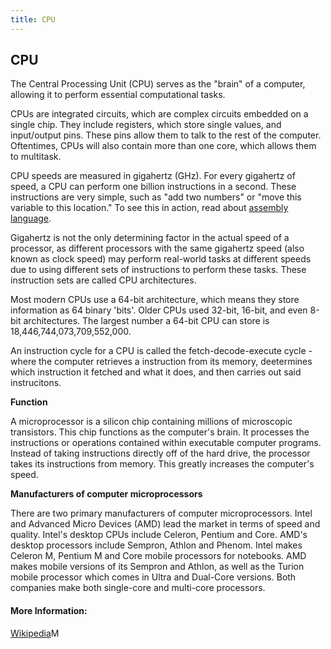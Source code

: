 ```yaml
---
title: CPU
---
```

## CPU

The Central Processing Unit (CPU) serves as the "brain" of a computer, allowing it to perform essential computational tasks.

CPUs are integrated circuits, which are complex circuits embedded on a single chip. They include registers, which store single values, and input/output pins. These pins allow them to talk to the rest of the computer. Oftentimes, CPUs will also contain more than one core, which allows them to multitask. 

CPU speeds are measured in gigahertz (GHz). For every gigahertz of speed, a CPU can perform one billion instructions in a second. These instructions are very simple, such as "add two numbers" or "move this variable to this location." To see this in action, read about <a href='https://en.wikipedia.org/wiki/Assembly_language'>assembly language</a>.

Gigahertz is not the only determining factor in the actual speed of a processor, as different processors with the same gigahertz speed (also known as clock speed) may perform real-world tasks at different speeds due to using different sets of instructions to perform these tasks. These instruction sets are called CPU architectures.

Most modern CPUs use a 64-bit architecture, which means they store information as 64 binary 'bits'. Older CPUs used 32-bit, 16-bit, and even 8-bit architectures. The largest number a 64-bit CPU can store is 18,446,744,073,709,552,000. 

An instruction cycle for a CPU is called the fetch-decode-execute cycle - where the computer retrieves a instruction from its memory, deetermines which instruction it fetched and what it does, and then carries out said instrucitons.

<!-- The article goes here, in GitHub-flavored Markdown. Feel free to add YouTube videos, images, and CodePen/JSBin embeds  -->

<b>Function</b>

A microprocessor is a silicon chip containing millions of microscopic transistors. This chip functions as the computer's brain. It processes the instructions or operations contained within executable computer programs. Instead of taking instructions directly off of the hard drive, the processor takes its instructions from memory. This greatly increases the computer's speed.


<b> Manufacturers of computer microprocessors </b>
  
There are two primary manufacturers of computer microprocessors. Intel and Advanced Micro Devices (AMD) lead the market in terms of speed and quality. Intel's desktop CPUs include Celeron, Pentium and Core. AMD's desktop processors include Sempron, Athlon and Phenom. Intel makes Celeron M, Pentium M and Core mobile processors for notebooks. AMD makes mobile versions of its Sempron and Athlon, as well as the Turion mobile processor which comes in Ultra and Dual-Core versions. Both companies make both single-core and multi-core processors.
#### More Information:
<a href='https://en.wikipedia.org/wiki/Central_processing_unit' target='_blank' rel='nofollow'>Wikipedia</a>M

